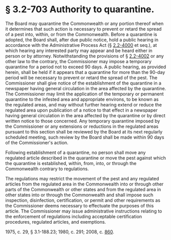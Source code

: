 # § 3.2-703 Authority to quarantine.

<p>The Board may quarantine the Commonwealth or any portion thereof when it determines that such action is necessary to prevent or retard the spread of a pest into, within, or from the Commonwealth. Before a quarantine is adopted, the Board shall, after due public notice, hold a public hearing in accordance with the Administrative Process Act (§ <a href='http://law.lis.virginia.gov/vacode/2.2-4000/'>2.2-4000</a> et seq.), at which hearing any interested party may appear and be heard either in person or by attorney. Notwithstanding the provisions of § <a href='http://law.lis.virginia.gov/vacode/2.2-4002/'>2.2-4002</a> or any other law to the contrary, the Commissioner may impose a temporary quarantine for a period not to exceed 90 days. A public hearing, as provided herein, shall be held if it appears that a quarantine for more than the 90-day period will be necessary to prevent or retard the spread of the pest. The Commissioner shall give notice of the establishment of the quarantine in a newspaper having general circulation in the area affected by the quarantine. The Commissioner may limit the application of the temporary or permanent quarantine to the infested area and appropriate environs, to be known as the regulated areas, and may without further hearing extend or reduce the regulated area upon publication of a notice to that effect in a newspaper having general circulation in the area affected by the quarantine or by direct written notice to those concerned. Any temporary quarantine imposed by the Commissioner or any extensions or reductions in the regulated areas pursuant to this section shall be reviewed by the Board at its next regularly scheduled meeting, such review by the Board shall be made within 90 days of the Commissioner's action.</p><p>Following establishment of a quarantine, no person shall move any regulated article described in the quarantine or move the pest against which the quarantine is established, within, from, into, or through the Commonwealth contrary to regulations.</p><p>The regulations may restrict the movement of the pest and any regulated articles from the regulated area in the Commonwealth into or through other parts of the Commonwealth or other states and from the regulated area in other states into or through the Commonwealth and shall impose such inspection, disinfection, certification, or permit and other requirements as the Commissioner deems necessary to effectuate the purposes of this article. The Commissioner may issue administrative instructions relating to the enforcement of regulations including acceptable certification procedures, regulated articles, and exemptions.</p><p>1975, c. 29, § 3.1-188.23; 1980, c. 291; 2008, c. <a href='http://lis.virginia.gov/cgi-bin/legp604.exe?081+ful+CHAP0860'>860</a>.</p>